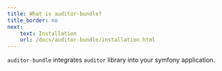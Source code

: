 ```yaml
---
title: What is auditor-bundle?
title_border: no
next:
    text: Installation
    url: /docs/auditor-bundle/installation.html
---
```


`auditor-bundle` integrates `auditor` library into your symfony application.

